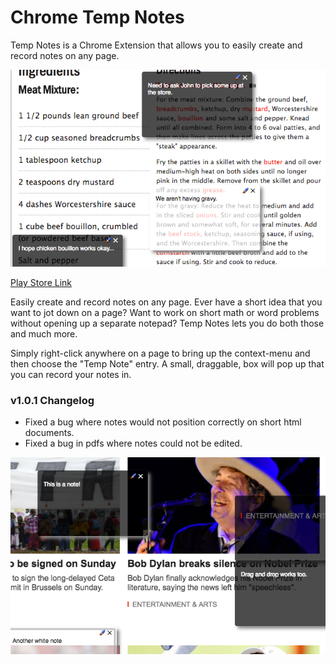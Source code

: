 # Chrome Temp Notes

Temp Notes is a Chrome Extension that allows you to easily create and record notes on any page.

![Application Main Screen 1](/promos/promo_1.png?raw=true "Application Main Screen 1")

[Play Store Link](https://chrome.google.com/webstore/detail/temp-notes/fjibjjlfoommeohieibngebfmganjiib)

Easily create and record notes on any page.
Ever have a short idea that you want to jot down on a page? Want to work on short math or word problems without opening up a separate notepad? Temp Notes lets you do both those and much more.

Simply right-click anywhere on a page to bring up the context-menu and then choose the "Temp Note" entry. A small, draggable, box will pop up that you can record your notes in. 

### v1.0.1 Changelog
- Fixed a bug where notes would not position correctly on short html documents.
- Fixed a bug in pdfs where notes could not be edited.

![Application Main Screen 2](/promos/promo_2.png?raw=true "Application Main Screen 2")
